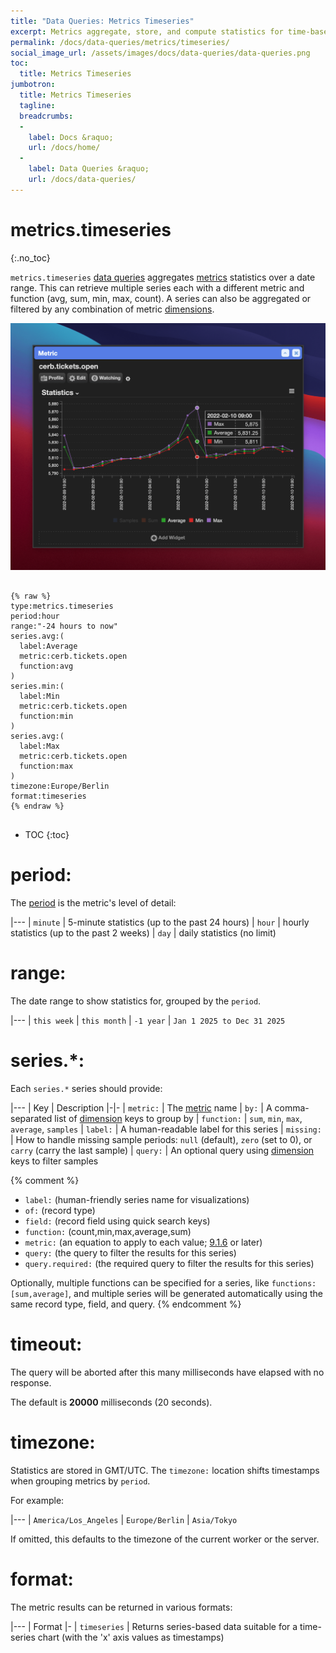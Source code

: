```yaml
---
title: "Data Queries: Metrics Timeseries"
excerpt: Metrics aggregate, store, and compute statistics for time-based data.
permalink: /docs/data-queries/metrics/timeseries/
social_image_url: /assets/images/docs/data-queries/data-queries.png
toc:
  title: Metrics Timeseries
jumbotron:
  title: Metrics Timeseries
  tagline: 
  breadcrumbs:
  -
    label: Docs &raquo;
    url: /docs/home/
  -
    label: Data Queries &raquo;
    url: /docs/data-queries/
---
```


# metrics.timeseries
{:.no_toc}

`metrics.timeseries` [data queries](/docs/data-queries/) aggregates [metrics](/docs/metrics/) statistics over a date range. This can retrieve multiple series each with a different metric and function (avg, sum, min, max, count). A series can also be aggregated or filtered by any combination of metric [dimensions](/docs/metrics/#dimensions).

<div class="cerb-screenshot">
<img src="/assets/images/docs/data-queries/data-queries-metrics-timeseries.png" class="screenshot">
</div>

<pre>
<code class="language-cerb">
{% raw %}
type:metrics.timeseries
period:hour
range:"-24 hours to now"
series.avg:(
  label:Average
  metric:cerb.tickets.open
  function:avg
)
series.min:(
  label:Min
  metric:cerb.tickets.open
  function:min
)
series.avg:(
  label:Max
  metric:cerb.tickets.open
  function:max
)
timezone:Europe/Berlin
format:timeseries
{% endraw %}
</code>
</pre>

* TOC
{:toc}

# period:

The [period](/docs/metrics/#periods) is the metric's level of detail:

|---
| `minute` | 5-minute statistics (up to the past 24 hours)
| `hour` | hourly statistics (up to the past 2 weeks) 
| `day` | daily statistics (no limit)

# range:

The date range to show statistics for, grouped by the `period`.

|---
| `this week`
| `this month`
| `-1 year`
| `Jan 1 2025 to Dec 31 2025`

# series.*:

Each `series.*` series should provide:

|---
| Key | Description
|-|-
| `metric:` | The [metric](/docs/metrics/) name
| `by:` | A comma-separated list of [dimension](/docs/metrics/#dimensions) keys to group by
| `function:` | `sum`, `min`, `max`, `average`, `samples`
| `label:` | A human-readable label for this series
| `missing:` | How to handle missing sample periods: `null` (default), `zero` (set to 0), or `carry` (carry the last sample)
| `query:` | An optional query using [dimension](/docs/metrics/#dimensions) keys to filter samples

{% comment %}
* `label:` (human-friendly series name for visualizations)
* `of:` (record type)
* `field:` (record field using quick search keys)
* `function:` (count,min,max,average,sum)
* `metric:` (an equation to apply to each value; [9.1.6](/releases/9.1.6/) or later)
* `query:` (the query to filter the results for this series)
* `query.required:` (the required query to filter the results for this series)

Optionally, multiple functions can be specified for a series, like `functions:[sum,average]`, and multiple series will be generated automatically using the same record type, field, and query.
{% endcomment %}

# timeout:

The query will be aborted after this many milliseconds have elapsed with no response.

The default is **20000** milliseconds (20 seconds).

# timezone:

Statistics are stored in GMT/UTC. The `timezone:` location shifts timestamps when grouping metrics by `period`.

For example:

|---
| `America/Los_Angeles`
| `Europe/Berlin`
| `Asia/Tokyo`

If omitted, this defaults to the timezone of the current worker or the server.

# format:

The metric results can be returned in various formats:

|---
| Format
|-
| `timeseries` | Returns series-based data suitable for a time-series chart (with the 'x' axis values as timestamps)
